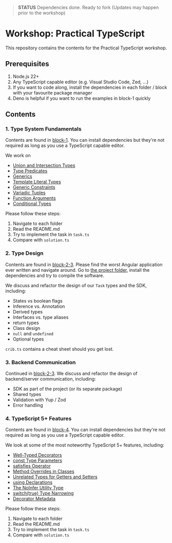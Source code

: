 > **STATUS** Dependencies done. Ready to fork (Updates may happen prior to the workshop)

# Workshop: Practical TypeScript

This repository contains the contents for the Practical TypeScript workshop.

## Prerequisites

1. Node.js 22+
2. Any TypeScript capable editor (e.g. Visual Studio Code, Zed, ...)
3. If you want to code along, install the dependencies in each folder / block with your favourite package manager
4. Deno is helpful if you want to run the examples in block-1 quickly

## Contents

### 1. Type System Fundamentals

Contents are found in [block-1](./block-1). You can install dependencies but they're not required as long as you use a TypeScript capable editor.

We work on

- [Union and Intersection Types](./block-1/01-union-intersection)
- [Type Predicates](./block-1/02-type-predicates)
- [Generics](./block-1/03-generics)
- [Template Literal Types](./block-1/04-template-literals)
- [Generic Constraints](./block-1/05-generic-constraints)
- [Variadic Tuples](./block-1/06-variadic-tuples)
- [Function Arguments](./block-1/07-function-arguments)
- [Conditional Types](./block-1/08-conditional-types)

Please follow these steps:

1. Navigate to each folder
2. Read the README.md
3. Try to implement the task in `task.ts`
4. Compare with `solution.ts`


### 2. Type Design

Contents are found in [block-2-3](./block-2-3). Please find the worst Angular application ever written and navigate around. Go to [the project folder](./block-2-3/project), install the dependencies and try to compile the software.

We discuss and refactor the design of our `Task` types and the SDK, including:

- States vs boolean flags
- Inference vs. Annotation
- Derived types
- Interfaces vs. type aliases
- return types
- Class design
- `null` and `undefined`
- Optional types

`crib.ts` contains a cheat sheet should you get lost.

### 3. Backend Communication

Continued in [block-2-3](./block-2-3/). We discuss and refactor the design of backend/server communication, including:

- SDK as part of the project (or its separate package)
- Shared types
- Validation with Yup / Zod
- Error handling

### 4. TypeScript 5+ Features

Contents are found in [block-4](./block-4). You can install dependencies but they're not required as long as you use a TypeScript capable editor.

We look at some of the most noteworthy TypeScript 5+ features, including:

- [Well-Typed Decorators](./block-4/01-decorators)
- [const Type Parameters](./block-4/02-const-type-parameters)
- [satisfies Operator](./block-4/03-satisfies)
- [Method Overrides in Classes](./block-4/04-override)
- [Unrelated Types for Getters and Setters](./block-4/05-getter-setter-types)
- [using Declarations](./block-4/06-using)
- [The NoInfer Utility Type](./block-4/07-no-infer)
- [switch(true) Type Narrowing](./block-4/08-switch-true)
- [Decorator Metadata](./block-4/09-decorator-metadata)

Please follow these steps:

1. Navigate to each folder
2. Read the README.md
3. Try to implement the task in `task.ts`
4. Compare with `solution.ts`
